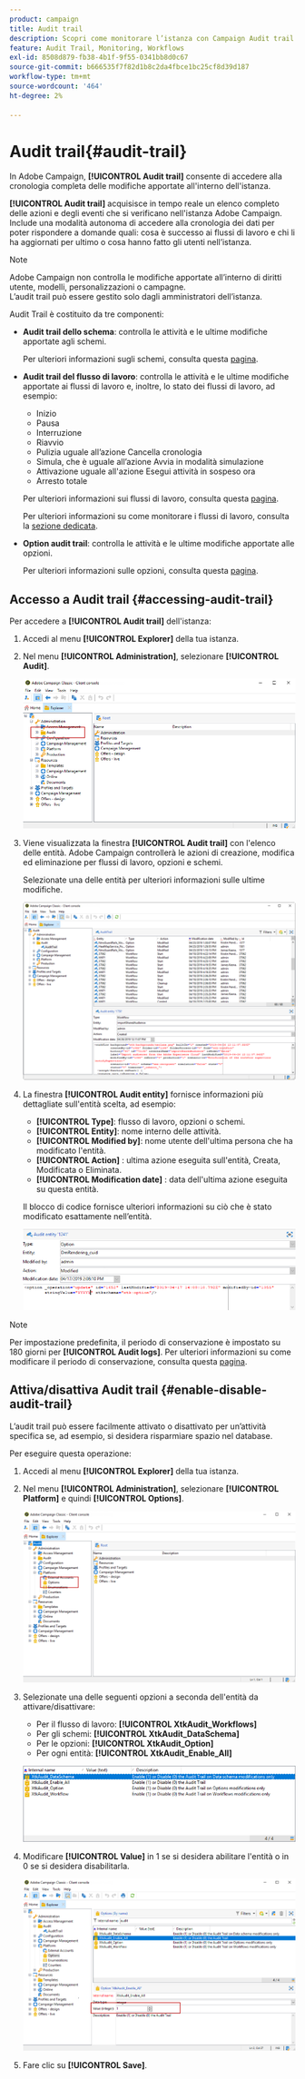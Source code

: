 ```yaml
---
product: campaign
title: Audit trail
description: Scopri come monitorare l’istanza con Campaign Audit trail
feature: Audit Trail, Monitoring, Workflows
exl-id: 8508d879-fb38-4b1f-9f55-0341bb8d0c67
source-git-commit: b666535f7f82d1b8c2da4fbce1bc25cf8d39d187
workflow-type: tm+mt
source-wordcount: '464'
ht-degree: 2%

---
```


# Audit trail{#audit-trail}



In Adobe Campaign, **[!UICONTROL Audit trail]** consente di accedere alla cronologia completa delle modifiche apportate all&#39;interno dell&#39;istanza.

**[!UICONTROL Audit trail]** acquisisce in tempo reale un elenco completo delle azioni e degli eventi che si verificano nell&#39;istanza Adobe Campaign. Include una modalità autonoma di accedere alla cronologia dei dati per poter rispondere a domande quali: cosa è successo ai flussi di lavoro e chi li ha aggiornati per ultimo o cosa hanno fatto gli utenti nell’istanza.

>[!NOTE]
>
>Adobe Campaign non controlla le modifiche apportate all’interno di diritti utente, modelli, personalizzazioni o campagne.\
>L’audit trail può essere gestito solo dagli amministratori dell’istanza.

Audit Trail è costituito da tre componenti:

* **Audit trail dello schema**: controlla le attività e le ultime modifiche apportate agli schemi.

  Per ulteriori informazioni sugli schemi, consulta questa [pagina](../../configuration/using/data-schemas.md).

* **Audit trail del flusso di lavoro**: controlla le attività e le ultime modifiche apportate ai flussi di lavoro e, inoltre, lo stato dei flussi di lavoro, ad esempio:

   * Inizio
   * Pausa
   * Interruzione
   * Riavvio
   * Pulizia uguale all’azione Cancella cronologia
   * Simula, che è uguale all’azione Avvia in modalità simulazione
   * Attivazione uguale all&#39;azione Esegui attività in sospeso ora
   * Arresto totale

  Per ulteriori informazioni sui flussi di lavoro, consulta questa [pagina](../../workflow/using/about-workflows.md).

  Per ulteriori informazioni su come monitorare i flussi di lavoro, consulta la [sezione dedicata](../../workflow/using/monitoring-workflow-execution.md).

* **Option audit trail**: controlla le attività e le ultime modifiche apportate alle opzioni.

  Per ulteriori informazioni sulle opzioni, consulta questa [pagina](../../installation/using/configuring-campaign-options.md).

## Accesso a Audit trail {#accessing-audit-trail}

Per accedere a **[!UICONTROL Audit trail]** dell&#39;istanza:

1. Accedi al menu **[!UICONTROL Explorer]** della tua istanza.
1. Nel menu **[!UICONTROL Administration]**, selezionare **[!UICONTROL Audit]**.

   ![](assets/audit_trail_1.png)

1. Viene visualizzata la finestra **[!UICONTROL Audit trail]** con l&#39;elenco delle entità. Adobe Campaign controllerà le azioni di creazione, modifica ed eliminazione per flussi di lavoro, opzioni e schemi.

   Selezionate una delle entità per ulteriori informazioni sulle ultime modifiche.

   ![](assets/audit_trail_2.png)

1. La finestra **[!UICONTROL Audit entity]** fornisce informazioni più dettagliate sull&#39;entità scelta, ad esempio:

   * **[!UICONTROL Type]**: flusso di lavoro, opzioni o schemi.
   * **[!UICONTROL Entity]**: nome interno delle attività.
   * **[!UICONTROL Modified by]**: nome utente dell&#39;ultima persona che ha modificato l&#39;entità.
   * **[!UICONTROL Action]** : ultima azione eseguita sull&#39;entità, Creata, Modificata o Eliminata.
   * **[!UICONTROL Modification date]** : data dell&#39;ultima azione eseguita su questa entità.

   Il blocco di codice fornisce ulteriori informazioni su ciò che è stato modificato esattamente nell’entità.

   ![](assets/audit_trail_3.png)

>[!NOTE]
>
>Per impostazione predefinita, il periodo di conservazione è impostato su 180 giorni per **[!UICONTROL Audit logs]**. Per ulteriori informazioni su come modificare il periodo di conservazione, consulta questa [pagina](../../production/using/database-cleanup-workflow.md#deployment-wizard).

## Attiva/disattiva Audit trail {#enable-disable-audit-trail}

L’audit trail può essere facilmente attivato o disattivato per un’attività specifica se, ad esempio, si desidera risparmiare spazio nel database.

Per eseguire questa operazione:

1. Accedi al menu **[!UICONTROL Explorer]** della tua istanza.
1. Nel menu **[!UICONTROL Administration]**, selezionare **[!UICONTROL Platform]** e quindi **[!UICONTROL Options]**.

   ![](assets/audit_trail_4.png)

1. Selezionate una delle seguenti opzioni a seconda dell&#39;entità da attivare/disattivare:

   * Per il flusso di lavoro: **[!UICONTROL XtkAudit_Workflows]**
   * Per gli schemi: **[!UICONTROL XtkAudit_DataSchema]**
   * Per le opzioni: **[!UICONTROL XtkAudit_Option]**
   * Per ogni entità: **[!UICONTROL XtkAudit_Enable_All]**

   ![](assets/audit_trail_5.png)

1. Modificare **[!UICONTROL Value]** in 1 se si desidera abilitare l&#39;entità o in 0 se si desidera disabilitarla.

   ![](assets/audit_trail_6.png)

1. Fare clic su **[!UICONTROL Save]**.

